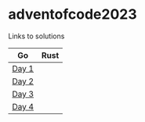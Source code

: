 # adventofcode2023

Links to solutions

Go | Rust
---|-----
[Day 1](go/day1/readme.md) |
[Day 2](go/day2/readme.md) |
[Day 3](go/day3/readme.md) |
[Day 4](go/day4/readme.md) |